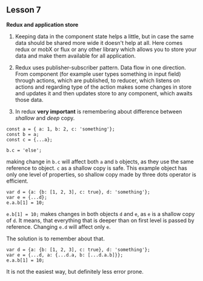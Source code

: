 ## Lesson 7
**Redux and application store**

1. Keeping data in the component state helps a little, but in case the same data should be shared more wide
it doesn't help at all. Here comes redux or mobX or flux or any other library which allows you to store your data
and make them available for all application.

2. Redux uses publisher-subscriber pattern. Data flow in one direction. From component (for example user types
something in input field) through actions, which are published, to reducer, which listens on actions and regarding
type of the action makes some changes in store and updates it and then updates store to any component, which awaits
those data.

3. In redux **very important** is remembering about difference between _shallow_ and _deep_ copy.
```
const a = { a: 1, b: 2, c: 'something'};
const b = a;
const c = {...a};

b.c = 'else';
```

making change in `b.c` will affect both `a` and `b` objects, as they use the same reference to object. `c` as a shallow
copy is safe. This example object has only one level of properties, so shallow copy made by three dots operator is
efficient.
```
var d = {a: {b: [1, 2, 3], c: true}, d: 'something'};
var e = {...d};
e.a.b[1] = 10;
```

`e.b[1] = 10;` makes changes in both objects `d` and `e`, as `e` is a shallow copy of `d`. It means, that everything
that is deeper than on first level is passed by reference. Changing `e.d` will affect only `e`.

The solution is to remember about that.

```
var d = {a: {b: [1, 2, 3], c: true}, d: 'something'};
var e = {...d, a: {...d.a, b: [...d.a.b]}};
e.a.b[1] = 10;
```
It is not the easiest way, but definitely less error prone.
